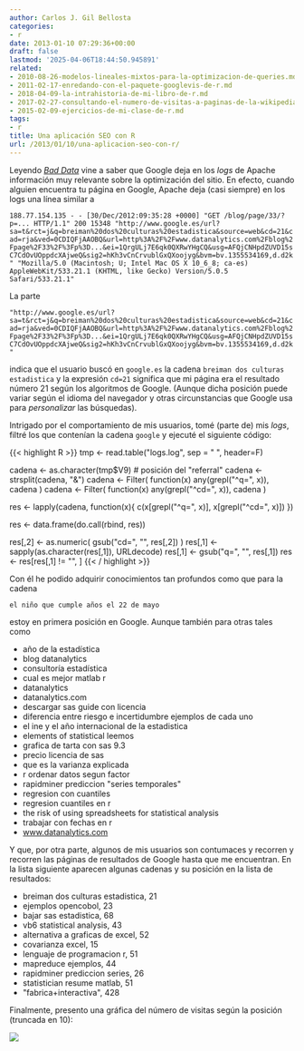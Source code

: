 ```yaml
---
author: Carlos J. Gil Bellosta
categories:
- r
date: 2013-01-10 07:29:36+00:00
draft: false
lastmod: '2025-04-06T18:44:50.945891'
related:
- 2010-08-26-modelos-lineales-mixtos-para-la-optimizacion-de-queries.md
- 2011-02-17-enredando-con-el-paquete-googlevis-de-r.md
- 2018-04-09-la-intrahistoria-de-mi-libro-de-r.md
- 2017-02-27-consultando-el-numero-de-visitas-a-paginas-de-la-wikipedia-con-r.md
- 2015-02-09-ejercicios-de-mi-clase-de-r.md
tags:
- r
title: Una aplicación SEO con R
url: /2013/01/10/una-aplicacion-seo-con-r/
---
```


Leyendo [_Bad Data_](http://shop.oreilly.com/product/0636920024422.do) vine a saber que Google deja en los _logs_ de Apache información muy relevante sobre la optimización del sitio. En efecto, cuando alguien encuentra tu página en Google, Apache deja (casi siempre) en los logs una línea similar a

`188.77.154.135 - - [30/Dec/2012:09:35:28 +0000] "GET /blog/page/33/?p=... HTTP/1.1" 200 15348 "http://www.google.es/url?sa=t&rct=j&q=breiman%20dos%20culturas%20estadistica&source=web&cd=21&cad=rja&ved=0CDIQFjAAOBQ&url=http%3A%2F%2Fwww.datanalytics.com%2Fblog%2Fpage%2F33%2F%3Fp%3D...&ei=1QrgULj7E6qk0QXRwYHgCQ&usg=AFQjCNHpdZUVD15sC7CdOvUOppdcXAjweQ&sig2=hKh3vCnCrvublGxQXoojyg&bvm=bv.1355534169,d.d2k" "Mozilla/5.0 (Macintosh; U; Intel Mac OS X 10_6_8; ca-es) AppleWebKit/533.21.1 (KHTML, like Gecko) Version/5.0.5 Safari/533.21.1"`

La parte

`"http://www.google.es/url?sa=t&rct=j&q=breiman%20dos%20culturas%20estadistica&source=web&cd=21&cad=rja&ved=0CDIQFjAAOBQ&url=http%3A%2F%2Fwww.datanalytics.com%2Fblog%2Fpage%2F33%2F%3Fp%3D...&ei=1QrgULj7E6qk0QXRwYHgCQ&usg=AFQjCNHpdZUVD15sC7CdOvUOppdcXAjweQ&sig2=hKh3vCnCrvublGxQXoojyg&bvm=bv.1355534169,d.d2k"`

indica que el usuario buscó en `google.es` la cadena `breiman dos culturas estadistica` y la expresión `cd=21` significa que mi página era el resultado número 21 según los algoritmos de Google. (Aunque dicha posición puede variar según el idioma del navegador y otras circunstancias que Google usa para _personalizar_ las búsquedas).

Intrigado por el comportamiento de mis usuarios, tomé (parte de) mis _logs_, filtré los que contenían la cadena `google` y ejecuté el siguiente código:

{{< highlight R >}}
tmp <- read.table("logs.log", sep = " ", header=F)

cadena <- as.character(tmp$V9)   # posición del "referral"
cadena <- strsplit(cadena, "&")
cadena <- Filter( function(x) any(grepl("^q=",  x)), cadena )
cadena <- Filter( function(x) any(grepl("^cd=", x)), cadena )

res <- lapply(cadena, function(x){
		c(x[grepl("^q=", x)], x[grepl("^cd=", x)])
})

res <- data.frame(do.call(rbind, res))

res[,2] <- as.numeric( gsub("cd=", "", res[,2]) )
res[,1] <- sapply(as.character(res[,1]), URLdecode)
res[,1] <- gsub("q=", "", res[,1])
res <- res[res[,1] != "", ]
{{< / highlight >}}

Con él he podido adquirir conocimientos tan profundos como que para la cadena

`el niño que cumple años el 22 de mayo`

estoy en primera posición en Google. Aunque también para otras tales como

* año de la estadística
* blog datanalytics
* consultoría estadística
* cual es mejor matlab r
* datanalytics
* datanalytics.com
* descargar sas guide con licencia
* diferencia entre riesgo e incertidumbre ejemplos de cada uno
* el ine y el año internacional de la estadistica
* elements of statistical leemos
* grafica de tarta con sas 9.3
* precio licencia de sas
* que es la varianza explicada
* r ordenar datos segun factor
* rapidminer prediccion "series temporales"
* regresion con cuantiles
* regresion cuantiles en r
* the risk of using spreadsheets for statistical analysis
* trabajar con fechas en r
* www.datanalytics.com

Y que, por otra parte, algunos de mis usuarios son contumaces y recorren y recorren las páginas de resultados de Google hasta que me encuentran. En la lista siguiente aparecen algunas cadenas y su posición en la lista de resultados:

* breiman dos culturas estadistica, 21
* ejemplos opencobol, 23
* bajar sas estadistica, 68
* vb6 statistical analysis, 43
* alternativa a graficas de excel, 52
* covarianza excel, 15
* lenguaje de programacion r, 51
* mapreduce ejemplos, 44
* rapidminer prediccion series, 26
* statistician resume matlab, 51
* "fabrica+interactiva", 428

Finalmente, presento una gráfica del número de visitas según la posición (truncada en 10):

[![](/wp-uploads/2013/01/visitas_por_posicion1.png#center)
](/wp-uploads/2013/01/visitas_por_posicion1.png#center)